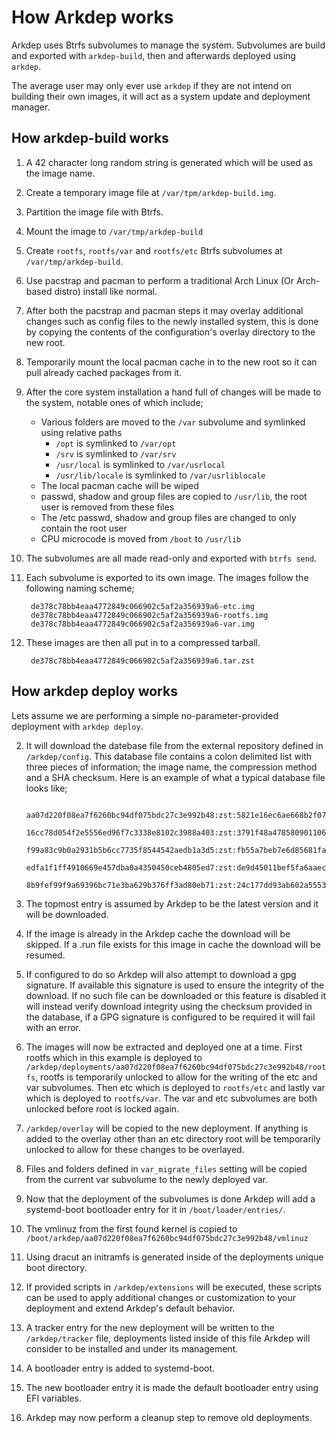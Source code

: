 # How Arkdep works
Arkdep uses Btrfs subvolumes to manage the system. Subvolumes are build and exported with `arkdep-build`, then and afterwards deployed using `arkdep`.

The average user may only ever use `arkdep` if they are not intend on building their own images, it will act as a system update and deployment manager.

## How arkdep-build works
1. A 42 character long random string is generated which will be used as the image name.
1. Create a temporary image file at `/var/tpm/arkdep-build.img`.
1. Partition the image file with Btrfs.
1. Mount the image to `/var/tmp/arkdep-build`
1. Create `rootfs`, `rootfs/var` and `rootfs/etc` Btrfs subvolumes at `/var/tmp/arkdep-build`.
1. Use pacstrap and pacman to perform a traditional Arch Linux (Or Arch-based distro) install like normal.
1. After both the pacstrap and pacman steps it may overlay additional changes such as config files to the newly installed system, this is done by copying the contents of the configuration's overlay directory to the new root.
1. Temporarily mount the local pacman cache in to the new root so it can pull already cached packages from it.
1. After the core system installation a hand full of changes will be made to the system, notable ones of which include;
    - Various folders are moved to the `/var` subvolume and symlinked using relative paths
        - `/opt` is symlinked to `/var/opt`
        - `/srv` is symlinked to `/var/srv`
        - `/usr/local` is symlinked to `/var/usrlocal`
        - `/usr/lib/locale` is symlinked to `/var/usrliblocale`
    - The local pacman cache will be wiped
    - passwd, shadow and group files are copied to `/usr/lib`, the root user is removed from these files
    - The /etc passwd, shadow and group files are changed to only contain the root user
    - CPU microcode is moved from `/boot` to `/usr/lib`
1. The subvolumes are all made read-only and exported with `btrfs send`.
1. Each subvolume is exported to its own image. The images follow the following naming scheme;

        de378c78bb4eaa4772849c066902c5af2a356939a6-etc.img
        de378c78bb4eaa4772849c066902c5af2a356939a6-rootfs.img
        de378c78bb4eaa4772849c066902c5af2a356939a6-var.img

1. These images are then all put in to a compressed tarball.

        de378c78bb4eaa4772849c066902c5af2a356939a6.tar.zst

## How arkdep deploy works
Lets assume we are performing a simple no-parameter-provided deployment with `arkdep deploy`.

2. It will download the datebase file from the external repository defined in `/arkdep/config`. This database file contains a colon delimited list with three pieces of information; the image name, the compression method and a SHA checksum. Here is an example of what a typical database file looks like;

        aa07d220f08ea7f6260bc94df075bdc27c3e992b48:zst:5821e16ec6ae668b2f07e66470f7df0cad4b7d02
        16cc78d054f2e5556ed96f7c3338e8102c3988a403:zst:3791f48a4785809011067e5c8064e5663ea4957c
        f99a83c9b0a2931b5b6cc7735f8544542aedb1a3d5:zst:fb55a7beb7e6d85681fa36148a9330aa9015b0c2
        edfa1f1ff4910669e457dba0a4350450ceb4805ed7:zst:de9d45011bef5fa6aaec26e981546c0a52c142ee
        8b9fef99f9a69396bc71e3ba629b376ff3ad80eb71:zst:24c177dd93ab602a5553cb9ee04e1f1b85397ed8

2. The topmost entry is assumed by Arkdep to be the latest version and it will be downloaded.
2. If the image is already in the Arkdep cache the download will be skipped. If a .run file exists for this image in cache the download will be resumed.
2. If configured to do so Arkdep will also attempt to download a gpg signature. If available this signature is used to ensure the integrity of the download. If no such file can be downloaded or this feature is disabled it will instead verify download integrity using the checksum provided in the database, if a GPG signature is configured to be required it will fail with an error.
2. The images will now be extracted and deployed one at a time. First rootfs which in this example is deployed to `/arkdep/deployments/aa07d220f08ea7f6260bc94df075bdc27c3e992b48/rootfs`, rootfs is temporarily unlocked to allow for the writing of the etc and var subvolumes. Then etc which is deployed to `rootfs/etc` and lastly var which is deployed to `rootfs/var`. The var and etc subvolumes are both unlocked before root is locked again.
2. `/arkdep/overlay` will be copied to the new deployment. If anything is added to the overlay other than an etc directory root will be temporarily unlocked to allow for these changes to be overlayed.
2. Files and folders defined in `var_migrate_files` setting will be copied from the current var subvolume to the newly deployed var.
2. Now that the deployment of the subvolumes is done Arkdep will add a systemd-boot bootloader entry for it in `/boot/loader/entries/`.
2. The vmlinuz from the first found kernel is copied to `/boot/arkdep/aa07d220f08ea7f6260bc94df075bdc27c3e992b48/vmlinuz`
2. Using dracut an initramfs is generated inside of the deployments unique boot directory.
2. If provided scripts in `/arkdep/extensions` will be executed, these scripts can be used to apply additional changes or customization to your deployment and extend Arkdep's default behavior.
2. A tracker entry for the new deployment will be written to the `/arkdep/tracker` file, deployments listed inside of this file Arkdep will consider to be installed and under its management.
2. A bootloader entry is added to systemd-boot.
2. The new bootloader entry it is made the default bootloader entry using EFI variables.
2. Arkdep may now perform a cleanup step to remove old deployments.
